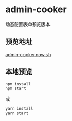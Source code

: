 # admin-cooker

动态配置表单预览版本.

## 预览地址
[admin-cooker.now.sh](https://admin-cooker.now.sh/)

## 本地预览
```bash
npm install
npm start
```
或
```bash
yarn install
yarn start
```
